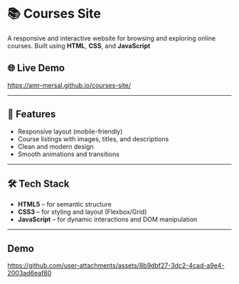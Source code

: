 # 📚 Courses Site

A responsive and interactive website for browsing and exploring online courses. Built using **HTML**, **CSS**, and **JavaScript** 

## 🌐 Live Demo

https://amr-mersal.github.io/courses-site/

---

## 🚀 Features

- Responsive layout (mobile-friendly)
- Course listings with images, titles, and descriptions
- Clean and modern design
- Smooth animations and transitions

---

## 🛠️ Tech Stack

- **HTML5** – for semantic structure
- **CSS3** – for styling and layout (Flexbox/Grid)
- **JavaScript** – for dynamic interactions and DOM manipulation

---

## Demo



https://github.com/user-attachments/assets/8b9dbf27-3dc2-4cad-a9e4-2003ad6eaf80

